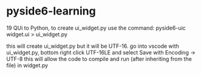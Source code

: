 # pyside6-learning

19 QUi to Python, to create ui_widget.py use the command:
pyside6-uic widget.ui > ui_widget.py

this will create ui_widget.py but it will be UTF-16.
go into vscode with ui_widget.py, bottom right click UTF-16LE and select Save with Encoding -> UTF-8
this will allow the code to compile and run (after inheriting from the file) in widget.py
